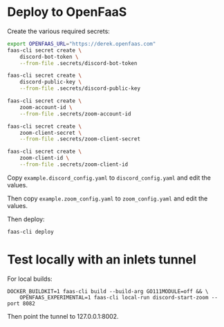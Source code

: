 # Deploy to OpenFaaS

Create the various required secrets:

```bash
export OPENFAAS_URL="https://derek.openfaas.com"
faas-cli secret create \
    discord-bot-token \
    --from-file .secrets/discord-bot-token

faas-cli secret create \
    discord-public-key \
    --from-file .secrets/discord-public-key

faas-cli secret create \
    zoom-account-id \
    --from-file .secrets/zoom-account-id

faas-cli secret create \
    zoom-client-secret \
    --from-file .secrets/zoom-client-secret

faas-cli secret create \
    zoom-client-id \
    --from-file .secrets/zoom-client-id
```

Copy `example.discord_config.yaml` to `discord_config.yaml` and edit the values.

Then copy `example.zoom_config.yaml` to `zoom_config.yaml` and edit the values.

Then deploy:

```bash
faas-cli deploy
```

# Test locally with an inlets tunnel

For local builds:

```
DOCKER_BUILDKIT=1 faas-cli build --build-arg GO111MODULE=off && \
    OPENFAAS_EXPERIMENTAL=1 faas-cli local-run discord-start-zoom --port 8082
```

Then point the tunnel to 127.0.0.1:8002.

